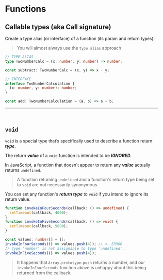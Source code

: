 # Functions

## Callable types (aka Call signature)

Create a type alias (or interface) of a function (its param and return types):

> You will almost always use the `type alias` approach

```ts
// TYPE ALIAS
type TwoNumberCalc = (x: number, y: number) => number;

const subtract: TwoNumberCalc = (x, y) => x - y;

// INTERFACE
interface TwoNumberCalculation {
  (x: number, y: number): number;
}

const add: TwoNumberCalculation = (a, b) => a + b;
```

---

<br>

## `void`

`void` is a special type that’s specifically used to describe a function return **_type_**.

The return **_value_** of a `void` function is intended to be **_IGNORED_**.

In JavaScript, a function that doesn't appear to return any **_value_** actually returns `undefined`.

> A function returning `undefined` and a function's return type being set to `void` are not necessarily synonymous.

You can set any function's **_return type_** to `void` if you intend to ignore its return value.

```ts
function invokeInFourSeconds(callback: () => undefined) {
  setTimeout(callback, 4000);
}
function invokeInFiveSeconds(callback: () => void) {
  setTimeout(callback, 5000);
}

const values: number[] = [];
invokeInFourSeconds(() => values.push(4)); // <- ERROR
// Type 'number' is not assignable to type 'undefined'.
invokeInFiveSeconds(() => values.push(4));
```

> It happens that `Array.prototype.push` returns a number, and our `invokeInFourSeconds` function above is unhappy about this being returned from the callback.
